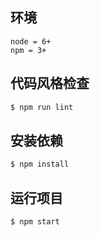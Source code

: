## 环境
```
node = 6+
npm = 3+
```

## 代码风格检查
```bash
$ npm run lint
```

## 安装依赖
```bash
$ npm install
```

## 运行项目
```bash
$ npm start
```

